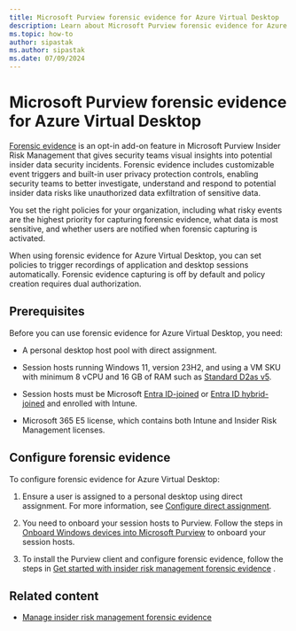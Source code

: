 ```yaml
---
title: Microsoft Purview forensic evidence for Azure Virtual Desktop
description: Learn about Microsoft Purview forensic evidence for Azure Virtual Desktop.
ms.topic: how-to
author: sipastak
ms.author: sipastak
ms.date: 07/09/2024
---
```


# Microsoft Purview forensic evidence for Azure Virtual Desktop

[Forensic evidence](/purview/insider-risk-management-forensic-evidence) is an opt-in add-on feature in Microsoft Purview Insider Risk Management that gives security teams visual insights into potential insider data security incidents. Forensic evidence includes customizable event triggers and built-in user privacy protection controls, enabling security teams to better investigate, understand and respond to potential insider data risks like unauthorized data exfiltration of sensitive data. 

You set the right policies for your organization, including what risky events are the highest priority for capturing forensic evidence, what data is most sensitive, and whether users are notified when forensic capturing is activated. 
	
When using forensic evidence for Azure Virtual Desktop, you can set policies to trigger recordings of application and desktop sessions automatically. Forensic evidence capturing is off by default and policy creation requires dual authorization.

## Prerequisites

Before you can use forensic evidence for Azure Virtual Desktop, you need: 

- A personal desktop host pool with direct assignment.

- Session hosts running Windows 11, version 23H2, and using a VM SKU with minimum 8 vCPU and 16 GB of RAM such as [Standard D2as v5](../virtual-machines/dasv5-dadsv5-series.md).

- Session hosts must be Microsoft [Entra ID-joined](/entra/identity/devices/concept-directory-join) or [Entra ID hybrid-joined](/entra/identity/devices/concept-hybrid-join) and enrolled with Intune.

- Microsoft 365 E5 license, which contains both Intune and Insider Risk Management licenses.

## Configure forensic evidence

To configure forensic evidence for Azure Virtual Desktop:

1. Ensure a user is assigned to a personal desktop using direct assignment. For more information, see [Configure direct assignment](configure-host-pool-personal-desktop-assignment-type.md#configure-direct-assignment). 

1. You need to onboard your session hosts to Purview. Follow the steps in [Onboard Windows devices into Microsoft Purview](/purview/device-onboarding-overview) to onboard your session hosts.

1. To install the Purview client and configure forensic evidence, follow the steps in [Get started with insider risk management forensic evidence](/purview/insider-risk-management-forensic-evidence-configure?tabs=purview-portal) .

## Related content

- [Manage insider risk management forensic evidence](/purview/insider-risk-management-forensic-evidence-manage?tabs=purview-portal)